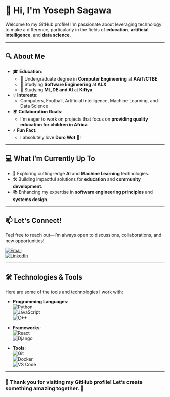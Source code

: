 # 👋 Hi, I'm **Yoseph Sagawa**

Welcome to my GitHub profile! I'm passionate about leveraging technology to make a difference, particularly in the fields of **education**, **artificial intelligence**, and **data science**.

---

## 🔍 About Me

- 🎓 **Education**:  
  - 🌱 Undergraduate degree in **Computer Engineering** at **AAiT/CTBE**  
  - 🌱 Studying **Software Engineering** at **ALX**
  - 🌱 Studying **ML,DE and AI** at **Kifiya**  
- 💡 **Interests**:  
  - Computers, Football, Artificial Intelligence, Machine Learning, and Data Science  
- 🌍 **Collaboration Goals**:  
  - I'm eager to work on projects that focus on **providing quality education for children in Africa**  
- ⚡ **Fun Fact**:  
  - I absolutely love **Doro Wot** 🍲!  

---

## 💻 What I’m Currently Up To

- 🚀 Exploring cutting-edge **AI** and **Machine Learning** technologies.  
- 🛠️ Building impactful solutions for **education** and **community development**.  
- 📚 Enhancing my expertise in **software engineering principles** and **systems design**.  

---

## 📫 Let's Connect!

Feel free to reach out—I’m always open to discussions, collaborations, and new opportunities!

[![Email](https://img.shields.io/badge/Email-yosephsagawa0%40gmail.com-red)](mailto:yosephsagawa0@gmail.com)  
[![LinkedIn](https://img.shields.io/badge/LinkedIn-Yoseph%20Sagawa-blue)](https://linkedin.com/in/yoseph-sagawa)

---

## 🛠️ Technologies & Tools

Here are some of the tools and technologies I work with:

- **Programming Languages**:  
  ![Python](https://img.shields.io/badge/-Python-3776AB?logo=python&logoColor=white)  
  ![JavaScript](https://img.shields.io/badge/-JavaScript-F7DF1E?logo=javascript&logoColor=black)  
  ![C++](https://img.shields.io/badge/-C++-00599C?logo=cplusplus&logoColor=white)  

- **Frameworks**:  
  ![React](https://img.shields.io/badge/-React-61DAFB?logo=react&logoColor=black)  
  ![Django](https://img.shields.io/badge/-Django-092E20?logo=django&logoColor=white)  

- **Tools**:  
  ![Git](https://img.shields.io/badge/-Git-F05032?logo=git&logoColor=white)  
  ![Docker](https://img.shields.io/badge/-Docker-2496ED?logo=docker&logoColor=white)  
  ![VS Code](https://img.shields.io/badge/-VS%20Code-007ACC?logo=visualstudiocode&logoColor=white)  

---

### 🌟 Thank you for visiting my GitHub profile! Let’s create something amazing together. 🚀
